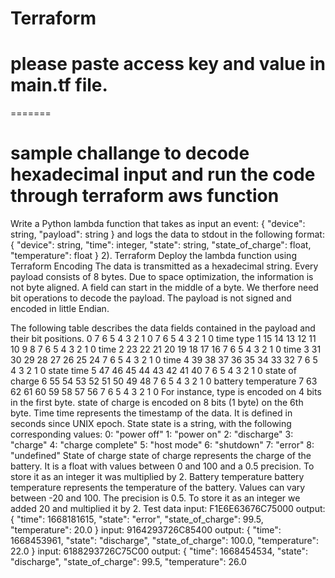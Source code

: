 # Terraform
# please paste access key and value in main.tf file.
=======
# sample challange to decode hexadecimal input and run the code through terraform aws function

Write a Python lambda function that takes as input an event:
{
 "device": string,
 "payload": string
}
and logs the data to stdout in the following format:
{
 "device": string,
 "time": integer,
 "state": string,
 "state_of_charge": float,
 "temperature": float
}
2). Terraform
Deploy the lambda function using Terraform
Encoding
The data is transmitted as a hexadecimal string. Every payload consists of 8 bytes. Due to space optimization, the information is not byte aligned. 
A field can start in the middle of a byte. We therfore need bit operations to decode the payload. The payload is not signed and encoded in little 
Endian.

The following table describes the data fields contained in the payload and their bit positions.
0 7 6 5 4 3 2 1 0
7 6 5 4 3 2 1 0
time type
1 15 14 13 12 11 10 9 8
7 6 5 4 3 2 1 0
time
2 23 22 21 20 19 18 17 16
7 6 5 4 3 2 1 0
time
3 31 30 29 28 27 26 25 24
7 6 5 4 3 2 1 0
time
4 39 38 37 36 35 34 33 32
7 6 5 4 3 2 1 0
state time
5 47 46 45 44 43 42 41 40
7 6 5 4 3 2 1 0
state of charge
6 55 54 53 52 51 50 49 48
7 6 5 4 3 2 1 0
battery temperature
7 63 62 61 60 59 58 57 56
7 6 5 4 3 2 1 0
For instance, type is encoded on 4 bits in the first byte. state of charge is encoded on 8 bits (1 byte) on the 6th byte.
Time
time represents the timestamp of the data. It is defined in seconds since UNIX epoch.
State
state is a string, with the following corresponding values:
0: "power off"
1: "power on"
2: "discharge"
3: "charge"
4: "charge complete"
5: "host mode"
6: "shutdown"
7: "error"
8: "undefined"
State of charge
state of charge represents the charge of the battery. It is a float with values between 0 and 100 and a 0.5 precision. To store it as an integer 
it was multiplied by 2.
Battery temperature
battery temperature represents the temperature of the battery. Values can vary between -20 and 100. The precision is 0.5. To store it as an 
integer we added 20 and multiplied it by 2.
Test data
input:
F1E6E63676C75000
output:
{
 "time": 1668181615,
 "state": "error",
 "state_of_charge": 99.5,
 "temperature": 20.0
}
input:
9164293726C85400
output:
{
 "time": 1668453961,
 "state": "discharge",
 "state_of_charge": 100.0,
 "temperature": 22.0
}
input:
6188293726C75C00
output:
{
 "time": 1668454534,
 "state": "discharge",
 "state_of_charge": 99.5,
 "temperature": 26.0

